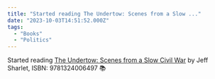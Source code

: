 ```yaml
---
title: "Started reading The Undertow: Scenes from a Slow ..."
date: "2023-10-03T14:51:52.000Z"
tags: 
  - "Books"
  - "Politics"
---
```


Started reading [The Undertow: Scenes from a Slow Civil War](https://bookshop.org/a/21729/9781324074519) by Jeff Sharlet, ISBN: 9781324006497 📚
